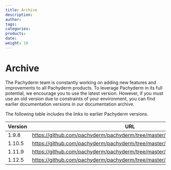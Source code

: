 ```yaml
---
title: Archive
description:
author:
tags:
categories:
products:
date:
weight: 10
---
```


# Archive

The Pachyderm team is constantly working on adding new features and
improvements to all Pachyderm products. To leverage Pachyderm in its
full potential, we encourage you to use the latest version.
However, if you must use an old version due to constraints of your
environment, you can find earlier documentation versions in our
documentation archive.

The following table includes the links to earlier Pachyderm versions.

| Version | URL |
| ------- | ---- |
| 1.9.8 | https://github.com/pachyderm/pachyderm/tree/master/doc/docs/archived/1.9.x|
|1.10.5|https://github.com/pachyderm/pachyderm/tree/master/doc/docs/archived/1.10.x|
|1.11.9|https://github.com/pachyderm/pachyderm/tree/master/doc/docs/archived/1.11.x|
|1.12.5|https://github.com/pachyderm/pachyderm/tree/master/doc/docs/archived/1.12.x|
